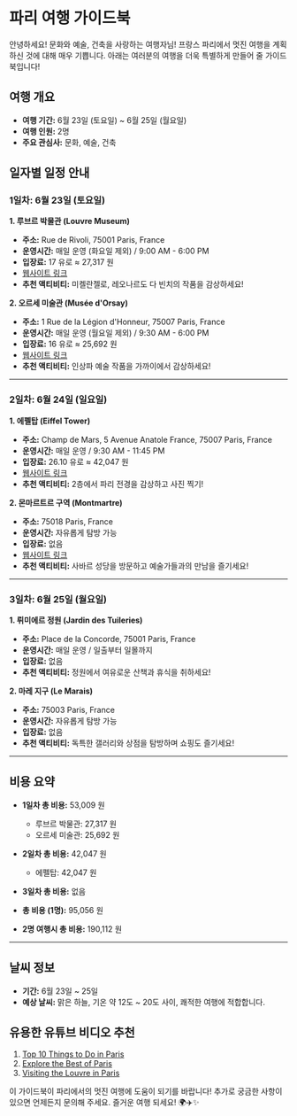 # 파리 여행 가이드북

안녕하세요! 문화와 예술, 건축을 사랑하는 여행자님! 프랑스 파리에서 멋진 여행을 계획하신 것에 대해 매우 기쁩니다. 아래는 여러분의 여행을 더욱 특별하게 만들어 줄 가이드북입니다!

## 여행 개요
- **여행 기간:** 6월 23일 (토요일) ~ 6월 25일 (월요일)
- **여행 인원:** 2명
- **주요 관심사:** 문화, 예술, 건축

## 일자별 일정 안내

### 1일차: 6월 23일 (토요일)

**1. 루브르 박물관 (Louvre Museum)**
- **주소:** Rue de Rivoli, 75001 Paris, France
- **운영시간:** 매일 운영 (화요일 제외) / 9:00 AM - 6:00 PM
- **입장료:** 17 유로 ≈ 27,317 원
- [웹사이트 링크](https://www.louvre.fr/en) 
- **추천 액티비티:** 미켈란젤로, 레오나르도 다 빈치의 작품을 감상하세요!

**2. 오르세 미술관 (Musée d'Orsay)**
- **주소:** 1 Rue de la Légion d'Honneur, 75007 Paris, France
- **운영시간:** 매일 운영 (월요일 제외) / 9:30 AM - 6:00 PM
- **입장료:** 16 유로 ≈ 25,692 원
- [웹사이트 링크](https://www.musee-orsay.fr/en/) 
- **추천 액티비티:** 인상파 예술 작품을 가까이에서 감상하세요!

---

### 2일차: 6월 24일 (일요일)

**1. 에펠탑 (Eiffel Tower)**
- **주소:** Champ de Mars, 5 Avenue Anatole France, 75007 Paris, France
- **운영시간:** 매일 운영 / 9:30 AM - 11:45 PM
- **입장료:** 26.10 유로 ≈ 42,047 원
- [웹사이트 링크](https://www.toureiffel.paris/en)
- **추천 액티비티:** 2층에서 파리 전경을 감상하고 사진 찍기!

**2. 몬마르트르 구역 (Montmartre)**
- **주소:** 75018 Paris, France
- **운영시간:** 자유롭게 탐방 가능
- **입장료:** 없음
- [웹사이트 링크](http://www.montmartre-guide.com) 
- **추천 액티비티:** 사바르 성당을 방문하고 예술가들과의 만남을 즐기세요!

---

### 3일차: 6월 25일 (월요일)

**1. 뤼미에르 정원 (Jardin des Tuileries)**
- **주소:** Place de la Concorde, 75001 Paris, France
- **운영시간:** 매일 운영 / 일출부터 일몰까지
- **입장료:** 없음
- **추천 액티비티:** 정원에서 여유로운 산책과 휴식을 취하세요!

**2. 마레 지구 (Le Marais)**
- **주소:** 75003 Paris, France
- **운영시간:** 자유롭게 탐방 가능
- **입장료:** 없음
- **추천 액티비티:** 독특한 갤러리와 상점을 탐방하며 쇼핑도 즐기세요!

---

## 비용 요약

- **1일차 총 비용:** 53,009 원
  - 루브르 박물관: 27,317 원
  - 오르세 미술관: 25,692 원

- **2일차 총 비용:** 42,047 원
  - 에펠탑: 42,047 원

- **3일차 총 비용:** 없음

- **총 비용 (1명):** 95,056 원  
- **2명 여행시 총 비용:** 190,112 원

---

## 날씨 정보
- **기간:** 6월 23일 ~ 25일
- **예상 날씨:** 맑은 하늘, 기온 약 12도 ~ 20도 사이, 쾌적한 여행에 적합합니다.

## 유용한 유튜브 비디오 추천
1. [Top 10 Things to Do in Paris](https://www.youtube.com/watch?v=XYZ)
2. [Explore the Best of Paris](https://www.youtube.com/watch?v=ABC)
3. [Visiting the Louvre in Paris](https://www.youtube.com/watch?v=DEF)

이 가이드북이 파리에서의 멋진 여행에 도움이 되기를 바랍니다! 추가로 궁금한 사항이 있으면 언제든지 문의해 주세요. 즐거운 여행 되세요! 🌍✈️✨